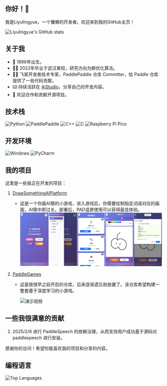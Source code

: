 ## 你好！👋

我是Liyulingyue，一个慵懒的开发者。欢迎来到我的GitHub主页！

![Liyulingyue's GitHub stats](https://github-readme-stats.vercel.app/api?username=Liyulingyue&show_icons=true&theme=radical)

## 关于我

- 🎂 1996年出生。
- 🧑‍🎓 2022年毕业于武汉某校，研究方向为群优化算法。
- 🚣‍♂ 飞桨开发者技术专家，PaddlePaddle 仓库 Committer，给 Paddle 仓库提供了一些代码贡献。
- ⌨️ 持续活跃在 [AiStudio](https://aistudio.baidu.com/personalcenter/thirdview/608082)，分享自己的开发内容。
- 👯 欢迎合作和贡献开源项目。

## 技术栈

<p align="left">
   <img alt="Python" src="https://img.shields.io/badge/Python-3572a5?style=flat-square&logo=python&logoColor=white">
   <img alt="PaddlePaddle" src="https://img.shields.io/badge/PaddlePaddle-4A66EB?style=flat-square&logo=PaddlePaddle&logoColor=white">
   <img alt="C++" src="https://img.shields.io/badge/C++-f34b7d?style=flat-square&logo=c%2b%2b">
   <img alt="C" src="https://img.shields.io/badge/C-555555?style=flat-square&logo=c">
   <img alt="Raspberry Pi Pico" src="https://img.shields.io/badge/Raspberry Pi Pico-EB2A83?style=flat-square&logo=RaspberryPi">
</p>

## 开发环境

<p align="left">
   <img alt="Windows" src="https://img.shields.io/badge/Windows-5CB8EB?style=flat-square&logo=windows&logoColor=white">
   <img alt="PyCharm" src="https://img.shields.io/badge/PyCharm-EBE843?style=flat-square&logo=PyCharm&logoColor=white">
</p>

## 我的项目

这里是一些我正在开发的项目：

1. [DrawSomethingAIPlatform](https://github.com/Liyulingyue/DrawSomethingAIPlatform)
   - 这是一个你画AI猜的小游戏，进入游戏后，你需要绘制指定词语对应的画面，AI猜中即过关。部署后，PAD竖屏使用可以获得最佳体验。
   ![](Images/DrawingAIPlatformDEMO.png)

2. [PaddleGames](https://github.com/Liyulingyue/PaddleGames)
   - 这是我很早之前开启的仓库，后来逐渐遗忘和放置了。该仓库希望构建一整套基于深度学习的小游戏。

     ![演示视频](https://www.bilibili.com/video/BV19v4y187pZ/)
     
## 一些我很满意的贡献

1. 2025/2/6 进行 PaddleSpeech 的依赖治理，从而支持用户成功基于源码对 paddlespeech 进行安装。


感谢你的访问！希望你能喜欢我的项目和分享的内容。

## 编程语言

![Top Languages](https://github-readme-stats.vercel.app/api/top-langs/?username=Liyulingyue&layout=compact&theme=radical)
